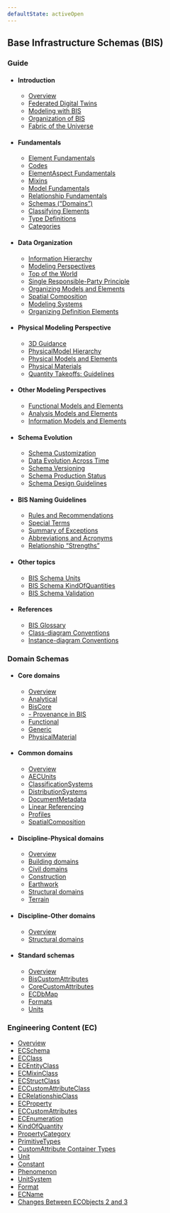 ```yaml
---
defaultState: activeOpen
---
```


## Base Infrastructure Schemas (BIS)

### Guide

- #### Introduction

  - [Overview](./guide/intro/overview.md)
  - [Federated Digital Twins](./guide/intro/federated-digital-twins.md)
  - [Modeling with BIS](./guide/intro/modeling-with-bis.md)
  - [Organization of BIS](./guide/intro/bis-organization.md)
  - [Fabric of the Universe](./guide/intro/fabric-of-the-universe.md)

- #### Fundamentals

  - [Element Fundamentals](./guide/fundamentals/element-fundamentals.md)
  - [Codes](./guide/fundamentals/codes.md)
  - [ElementAspect Fundamentals](./guide/fundamentals/elementaspect-fundamentals.md)
  - [Mixins](./guide/fundamentals/mixins.md)
  - [Model Fundamentals](./guide/fundamentals/model-fundamentals.md)
  - [Relationship Fundamentals](./guide/fundamentals/relationship-fundamentals.md)
  - [Schemas (“Domains”)](./guide/fundamentals/schemas-domains.md)
  - [Classifying Elements](./guide/fundamentals/data-classification.md)
  - [Type Definitions](./guide/fundamentals/type-definitions.md)
  - [Categories](./guide/fundamentals/categories.md)

- #### Data Organization

  - [Information Hierarchy](./guide/data-organization/information-hierarchy.md)
  - [Modeling Perspectives](./guide/data-organization/modeling-perspectives.md)
  - [Top of the World](./guide/data-organization/top-of-the-world.md)
  - [Single Responsible-Party Principle](./guide/data-organization/srpp.md)
  - [Organizing Models and Elements](./guide/data-organization/organizing-models-and-elements.md)
  - [Spatial Composition](./guide/data-organization/spatial-composition.md)
  - [Modeling Systems](./guide/data-organization/modeling-systems.md)
  - [Organizing Definition Elements](./guide/data-organization/organizing-definition-elements.md)

- #### Physical Modeling Perspective

  - [3D Guidance](./guide/physical-perspective/3d-guidance.md)
  - [PhysicalModel Hierarchy](./guide/physical-perspective/physical-hierarchy-organization.md)
  - [Physical Models and Elements](./guide/physical-perspective/physical-models-and-elements.md)
  - [Physical Materials](./guide/physical-perspective/physical-materials.md)
  - [Quantity Takeoffs: Guidelines](./guide/physical-perspective/qto-guidelines.md)

- #### Other Modeling Perspectives

  - [Functional Models and Elements](./guide/other-perspectives/functional-models-and-elements.md)
  - [Analysis Models and Elements](./guide/other-perspectives/analysis-models-and-elements.md)
  - [Information Models and Elements](./guide/other-perspectives/information-models-and-elements.md)

- #### Schema Evolution

  - [Schema Customization](./guide/schema-evolution/schema-customization.md)
  - [Data Evolution Across Time](./guide/schema-evolution/data-evolution-across-time.md)
  - [Schema Versioning](./guide/schema-evolution/schema-versioning-and-generations.md)
  - [Schema Production Status](./guide/schema-evolution/schema-production-status.md)
  - [Schema Design Guidelines](./guide/schema-evolution/schema-design-guidelines.md)

- #### BIS Naming Guidelines

  - [Rules and Recommendations](./guide/naming-guidelines/rules-and-recommendations.md)
  - [Special Terms](./guide/naming-guidelines/special-terms.md)
  - [Summary of Exceptions](./guide/naming-guidelines/summary-of-exceptions.md)
  - [Abbreviations and Acronyms](./guide/naming-guidelines/standard-abbreviations-and-acronyms.md)
  - [Relationship “Strengths”](./guide/naming-guidelines/standard-relationship-strengths-names.md)

- #### Other topics

  - [BIS Schema Units](./guide/other-topics/units.md)
  - [BIS Schema KindOfQuantities](./guide/other-topics/kindOfQuantities.md)
  - [BIS Schema Validation](./guide/other-topics/bis-schema-validation.md)

- #### References

  - [BIS Glossary](./guide/references/glossary.md)
  - [Class-diagram Conventions](./guide/references/class-diagram-conventions.md)
  - [Instance-diagram Conventions](./guide/references/instance-diagram-conventions.md)

### Domain Schemas

- #### Core domains

  - [Overview](./domains/core-domains.md)
  - [Analytical](./domains/Analytical.ecschema.md)
  - [BisCore](./domains/BisCore.ecschema.md)
  - [- Provenance in BIS](./domains/Provenance-in-BIS.md)
  - [Functional](./domains/Functional.ecschema.md)
  - [Generic](./domains/Generic.ecschema.md)
  - [PhysicalMaterial](./domains/PhysicalMaterial.ecschema.md)

- #### Common domains

  - [Overview](./domains/common-domains.md)
  - [AECUnits](./domains/AecUnits.ecschema.md)
  - [ClassificationSystems](./domains/ClassificationSystems.ecschema.md)
  - [DistributionSystems](./domains/DistributionSystems.ecschema.md)
  - [DocumentMetadata](./domains/DocumentMetadata.ecschema.md)
  - [Linear Referencing](./domains/LinearReferencing.ecschema.md)
  - [Profiles](./domains/Profiles.ecschema.md)
  - [SpatialComposition](./domains/SpatialComposition.ecschema.md)

- #### Discipline-Physical domains

  - [Overview](./domains/discipline-physical-domains.md)
  - [Building domains](./domains/discipline-physical-domains/building-domains.md)
  - [Civil domains](./domains/discipline-physical-domains/civil-domains.md)
  - [Construction](./domains/Construction.ecschema.md)
  - [Earthwork](./domains/Earthwork.ecschema.md)
  - [Structural domains](./domains/discipline-physical-domains/structural-domains.md)
  - [Terrain](./domains/Terrain.ecschema.md)

- #### Discipline-Other domains

  - [Overview](./domains/discipline-other-domains.md)
  - [Structural domains](./domains/discipline-other-domains/structural-domains.md)

- #### Standard schemas

  - [Overview](./domains/standard-schemas.md)
  - [BisCustomAttributes](./domains/BisCustomAttributes.ecschema.md)
  - [CoreCustomAttributes](./domains/CoreCustomAttributes.ecschema.md)
  - [ECDbMap](./domains/ECDbMap.ecschema.md)
  - [Formats](./domains/Formats.ecschema.md)
  - [Units](./domains/Units.ecschema.md)

### Engineering Content (EC)

- [Overview](./ec/index.md)
- [ECSchema](./ec/ec-schema.md)
- [ECClass](./ec/ec-class.md)
- [ECEntityClass](./ec/ec-entity-class.md)
- [ECMixinClass](./ec/ec-mixin-class.md)
- [ECStructClass](./ec/ec-struct-class.md)
- [ECCustomAttributeClass](./ec/ec-custom-attribute-class.md)
- [ECRelationshipClass](./ec/ec-relationship-class.md)
- [ECProperty](./ec/ec-property.md)
- [ECCustomAttributes](./ec/ec-custom-attributes.md)
- [ECEnumeration](./ec/ec-enumeration.md)
- [KindOfQuantity](./ec/kindofQuantity.md)
- [PropertyCategory](./ec/property-category.md)
- [PrimitiveTypes](./ec/primitive-types.md)
- [CustomAttribute Container Types](./ec/customattribute-container-types.md)
- [Unit](./ec/ec-unit.md)
- [Constant](./ec/ec-constant.md)
- [Phenomenon](./ec/ec-phenomenon.md)
- [UnitSystem](./ec/ec-unitsystem.md)
- [Format](./ec/ec-format.md)
- [ECName](./ec/ec-name.md)
- [Changes Between ECObjects 2 and 3](./ec/differences-between-ec2-and-ec3.md)
